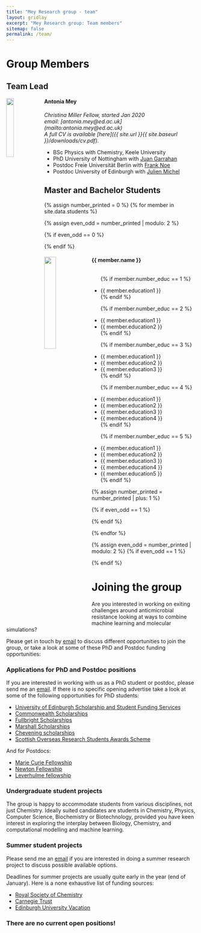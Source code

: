 ```yaml
---
title: "Mey Research group - team"
layout: gridlay
excerpt: "Mey Research group: Team members"
sitemap: false
permalink: /team/
---
```


# Group Members



## Team Lead

<div>
  <img src="{{ site.url }}{{ site.baseurl }}/images/teampic/me2.jpg" class="img-responsive" width="20%" style="float: left" />
  <h4>Antonia Mey</h4>
  <i>Christina Miller Fellow, started Jan 2020 <br>email: [antonia.mey@ed.ac.uk](mailto:antonia.mey@ed.ac.uk)<br>
    A full CV is available [here]({{ site.url }}{{ site.baseurl }}/downloads/cv.pdf). </i>
  <ul style="overflow: hidden">
  <li> BSc Physics with Chemistry, Keele University </li>
  <li> PhD University of Nottingham with  <a href="https://www.nottingham.ac.uk/~ppzjpg/About.html">Juan Garrahan</a> </li>
  <li>Postdoc Freie Universität Berlin with <a href="https://www.mi.fu-berlin.de/en/math/groups/comp-mol-bio/index.html">Frank Noe</a> </li>
  <li> Postdoc University of Edinburgh with <a href="http://www.julienmichel.net/lab/">Julien Michel</a> </li>
 </ul>

 </div>






## Master and Bachelor Students
{% assign number_printed = 0 %}
{% for member in site.data.students %}

{% assign even_odd = number_printed | modulo: 2 %}

{% if even_odd == 0 %}
<div class="row">
{% endif %}

<div class="col-sm-6 clearfix">
  <img src="{{ site.url }}{{ site.baseurl }}/images/teampic/{{ member.photo }}" class="img-responsive" width="25%" style="float: left" />
  <h4>{{ member.name }}</h4>
  <ul style="overflow: hidden">

  {% if member.number_educ == 1 %}
  <li> {{ member.education1 }} </li>
  {% endif %}

  {% if member.number_educ == 2 %}
  <li> {{ member.education1 }} </li>
  <li> {{ member.education2 }} </li>
  {% endif %}

  {% if member.number_educ == 3 %}
  <li> {{ member.education1 }} </li>
  <li> {{ member.education2 }} </li>
  <li> {{ member.education3 }} </li>
  {% endif %}

  {% if member.number_educ == 4 %}
  <li> {{ member.education1 }} </li>
  <li> {{ member.education2 }} </li>
  <li> {{ member.education3 }} </li>
  <li> {{ member.education4 }} </li>
  {% endif %}

  {% if member.number_educ == 5 %}
  <li> {{ member.education1 }} </li>
  <li> {{ member.education2 }} </li>
  <li> {{ member.education3 }} </li>
  <li> {{ member.education4 }} </li>
  <li> {{ member.education5 }} </li>
  {% endif %}

  </ul>
</div>

{% assign number_printed = number_printed | plus: 1 %}

{% if even_odd == 1 %}
</div>
{% endif %}

{% endfor %}

{% assign even_odd = number_printed | modulo: 2 %}
{% if even_odd == 1 %}
</div>
{% endif %}

# Joining the group

Are you interested in working on exiting challenges around anticmicrobial resistance looking at ways to combine machine learning and molecular simulations? 

Please get in touch by [email](mailto:antonia.mey@ed.ac.uk) to discuss different opportunities to join the group, or take a look at some of these PhD and Postdoc funding opportunities: 


### Applications for PhD and Postdoc positions
If you are interested in working with us as a PhD student or postdoc, please send me an [email](mailto:antonia.mey@ed.ac.uk). 
If there is no specific opening advertise take a look at some of the following opportunities for PhD students:   
* [University of Edinburgh Scholarship and Student Funding Services](https://www.ed.ac.uk/student-funding)   
* [Commonwealth Scholarships](http://cscuk.dfid.gov.uk)    
* [Fullbright Scholarships](http://us.fulbrightonline.org/home.html)       
* [Marshall Scholarships](http://www.marshallscholarship.org)     
* [Chevening scholarships](https://www.chevening.org/scholarships/)       
* [Scottish Overseas Research Students Awards Scheme](https://www.gov.uk/government/organisations/foreign-commonwealth-office/about#our-funding-programmes)   


And for Postdocs:   
* [Marie Curie Fellowship](https://ec.europa.eu/research/mariecurieactions/actions/individual-fellowships_en)   
* [Newton Fellowship](https://royalsociety.org/grants-schemes-awards/grants/newton-international/)   
* [Leverhulme fellowship](https://www.leverhulme.ac.uk)   

   
### Undergraduate student projects
The group is happy to accommodate students from various disciplines, not just Chemistry. Ideally suited candidates are students in Chemistry, Physics, Computer Science, Biochemistry or Biotechnology, provided you have keen interest in exploring the interplay between Biology, Chemistry, and computational modelling and machine learning.  

### Summer student projects
Please send me an [email](mailto:antonia.mey@ed.ac.uk) if you are interested in doing a summer research project to discuss possible available options. 

Deadlines for summer projects are usually quite early in the year (end of January). Here is a none exhaustive list of funding sources:

* [Royal Society of Chemistry](https://www.rsc.org/ScienceAndTechnology/Funding/undergraduate-bursary.asp)
* [Carnegie Trust](https://www.carnegie-trust.org/award-schemes/vacation-scholarships/)
* [Edinburgh University Vacation](https://uoe.sharepoint.com/sites/CSCE/AcademicAffairs/SitePages/College-Vacation-Scholarships.aspx)

### There are no current open positions! 
